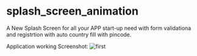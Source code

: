 # splash_screen_animation

A New Splash Screen for all your APP start-up need with form validationa and registrtion with auto country fill with pincode.

Application working Screenshot:
![first](Splash_screen-Register/assets/splash_Screen_afterani.jpg)
